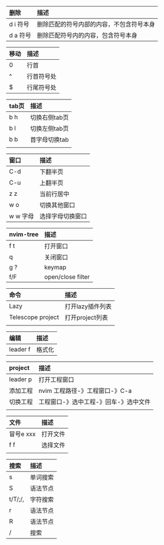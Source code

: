 | 删除     | 描述                                     |
|:---------|:-----------------------------------------|
| d i 符号 | 删除匹配的符号内部的内容，不包含符号本身 |
| d a 符号 | 删除匹配符号内的内容，包含符号本身       |

| 移动 | 描述          |
|:-----|:--------------|
| 0    | 行首          |
| ^    | 行首符号处    |
| $    | 行尾符号处    |

| tab页 | 描述          |
|:------|:--------------|
| b h   | 切换右侧tab页 |
| b l   | 切换左侧tab页 |
| b b   | 首字母切换tab |
|       |          |

| 窗口     | 描述         |
|:---------|:-------------|
| C-d      | 下翻半页     |
| C-u      | 上翻半页     |
| z z      | 当前行居中   |
| w o      | 切换其他窗口 |
| w w 字母 | 选择字母切换窗口             |

| nvim-tree | 描述         |
|:------------|:-------------|
| f t         | 打开窗口     |
| q           | 关闭窗口     |
| g ?         | keymap       |
| f/F         | open/close filter |

| 命令              | 描述             |
|:------------------|:-----------------|
| Lazy              | 打开lazy插件列表 |
| Telescope project | 打开project列表  |
|                   |              |

| 编辑     | 描述     |
|:---------|:---------|
| leader f | 格式化 |

| project  | 描述                                  |
|:---------|:--------------------------------------|
| leader p | 打开工程窗口                          |
| 添加工程 | nvim 工程路径-》工程窗口-》C-a        |
| 切换工程 | 工程窗口-》选中工程-》回车-》选中文件 |
|          |                                       |

| 文件      | 描述     |
|:----------|:---------|
| 冒号e xxx | 打开文件 |
| f f       | 选择文件 |
|           |      |

| 搜索    | 描述     |
|:--------|:---------|
| s       | 单词搜索 |
| S       | 语法节点 |
| t/T/;/, | 字符搜索 |
| r       | 语法节点 |
| R       | 语法节点 |
| /       | 搜索         |

